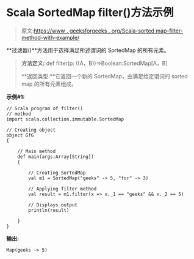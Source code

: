 # Scala SortedMap filter()方法示例

> 原文:[https://www . geeksforgeeks . org/Scala-sorted map-filter-method-with-example/](https://www.geeksforgeeks.org/scala-sortedmap-filter-method-with-example/)

**过滤器()**方法用于选择满足所述谓词的 SortedMap 的所有元素。

> **方法定义:** def filter(p: ((A，B))=>Boolean:SortedMap[A，B]
> 
> **返回类型:**它返回一个新的 SortedMap，由满足给定谓词的 sorted map 的所有元素组成。

**示例#1:**

```
// Scala program of filter()
// method
import scala.collection.immutable.SortedMap

// Creating object
object GfG
{ 

    // Main method
    def main(args:Array[String])
    {

        // Creating SortedMap
        val m1 = SortedMap("geeks" -> 5, "for" -> 3)

        // Applying filter method
        val result = m1.filter(x => x._1 == "geeks" && x._2 == 5)

        // Displays output
        println(result)

    }
}
```

**输出:**

```
Map(geeks -> 5)

```